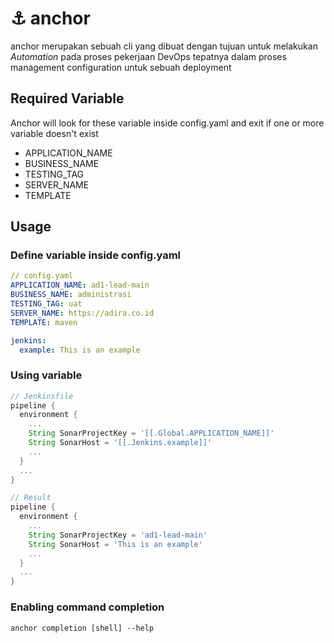 # ⚓ anchor
anchor merupakan sebuah cli yang dibuat dengan tujuan untuk melakukan _Automation_
pada proses pekerjaan DevOps tepatnya dalam proses management configuration untuk sebuah deployment

## Required Variable
Anchor will look for these variable inside config.yaml and exit if one or more variable doesn't exist
- APPLICATION_NAME
- BUSINESS_NAME
- TESTING_TAG
- SERVER_NAME
- TEMPLATE

## Usage

### Define variable inside config.yaml
```yaml
// config.yaml
APPLICATION_NAME: ad1-lead-main
BUSINESS_NAME: administrasi
TESTING_TAG: uat
SERVER_NAME: https://adira.co.id
TEMPLATE: maven

jenkins:
  example: This is an example
```

### Using variable
```groovy
// Jenkinsfile
pipeline {
  environment {
    ...
    String SonarProjectKey = '[[.Global.APPLICATION_NAME]]'
    String SonarHost = '[[.Jenkins.example]]'
    ...
  }
  ...
}

// Result
pipeline {
  environment {
    ...
    String SonarProjectKey = 'ad1-lead-main'
    String SonarHost = 'This is an example'
    ...
  }
  ...
}
```

### Enabling command completion

```
anchor completion [shell] --help
```
